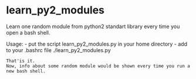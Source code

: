 # learn_py2_modules
Learn one random module from python2 standart library every time you open a bash shell.

Usage:
    - put the script learn_py2_modules.py in your home directory
    - add to your .bashrc file
        ./learn_py2_modules.py

    That'is it.
    Now, info about some random module would be shown every time you run a new bash shell.


